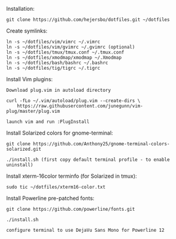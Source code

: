 Installation:

    git clone https://github.com/hejersbo/dotfiles.git ~/dotfiles

Create symlinks:

    ln -s ~/dotfiles/vim/vimrc ~/.vimrc
    ln -s ~/dotfiles/vim/gvimrc ~/.gvimrc (optional)
    ln -s ~/dotfiles/tmux/tmux.conf ~/.tmux.conf
    ln -s ~/dotfiles/xmodmap/xmodmap ~/.Xmodmap
    ln -s ~/dotfiles/bash/bashrc ~/.bashrc
    ln -s ~/dotfiles/tig/tigrc ~/.tigrc

Install Vim plugins:

    Download plug.vim in autoload directory

    curl -fLo ~/.vim/autoload/plug.vim --create-dirs \
        https://raw.githubusercontent.com/junegunn/vim-plug/master/plug.vim

    launch vim and run :PlugInstall

Install Solarized colors for gnome-terminal:

    git clone https://github.com/Anthony25/gnome-terminal-colors-solarized.git

    ./install.sh (first copy default terminal profile - to enable uninstall)

Install xterm-16color terminfo (for Solarized in tmux):

    sudo tic ~/dotfiles/xterm16-color.txt

Install Powerline pre-patched fonts:

    git clone https://github.com/powerline/fonts.git

    ./install.sh

    configure terminal to use DejaVu Sans Mono for Powerline 12


